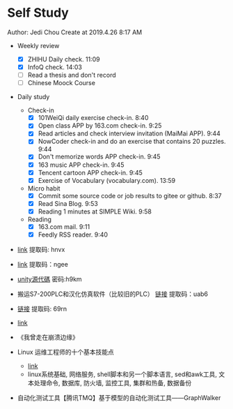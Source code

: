 # Self Study

Author: Jedi Chou
Create at 2019.4.26 8:17 AM

* Weekly review
  -[x] ZHIHU Daily check. 11:09
  -[x] InfoQ check. 14:03
  -[ ] Read a thesis and don't record
  -[ ] Chinese Moock Course

* Daily study
  * Check-in
    -[x] 101WeiQi daily exercise check-in. 8:40
    -[x] Open class APP by 163.com check-in. 9:25
    -[x] Read articles and check interview invitation (MaiMai APP). 9:44
    -[x] NowCoder check-in and do an exercise that contains 20 puzzles. 9:44
    -[x] Don't memorize words APP check-in. 9:45
    -[x] 163 music APP check-in. 9:45
    -[x] Tencent cartoon APP check-in. 9:45
    -[x] Exercise of Vocabulary (vocabulary.com). 13:59

  * Micro habit
    -[x] Commit some source code or job results to gitee or github. 8:37
    -[x] Read Sina Blog. 9:53
    -[x] Reading 1 minutes at SIMPLE Wiki. 9:58

  * Reading
    -[x] 163.com mail. 9:11
    -[x] Feedly RSS reader. 9:40

* [link](https://pan.baidu.com/s/11mW7sB2GFXzZd97lvVYRGQ) 提取码: hnvx
* [link](https://pan.baidu.com/s/1WtIftkcLjBp0tNeHB5Kxmg) 提取码：ngee
* [unity源代碼](https://pan.baidu.com/s/1P8GhQMSOrjrmafw5OYvp2g) 密码:h9km
* 搬运S7-200PLC和汉化仿真软件（比较旧的PLC） [链接](https://pan.baidu.com/s/1uSRDF08UT_iX07-FGOlPfg) 提取码：uab6
* [链接](https://pan.baidu.com/s/1ijrXV2PrD-X5x5JHglQhCQ) 提取码: 69rn
* [link](https://www.52pojie.cn/thread-937878-1-1.html)
* 《我曾走在崩溃边缘》

* Linux 运维工程师的十个基本技能点
  * [link](https://linux.cn/article-5670-1-rss.html)
  * linux系统基础, 网络服务, shell脚本和另一个脚本语言, sed和awk工具, 文本处理命令, 数据库, 防火墙, 监控工具, 集群和热备, 数据备份
* 自动化测试工具【腾讯TMQ】基于模型的自动化测试工具——GraphWalker
